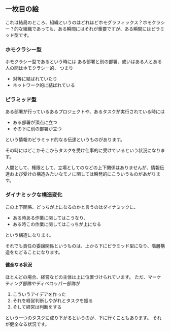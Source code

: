 

一枚目の絵
-----
これは結局のところ、組織というのはどれほどホモグラフィックス？ホモクラシー？的な組織であっても、ある瞬間にはそれが重要ですが、ある瞬間にはピラミッド型です。

### ホモクラシー型
ホモクラシー型であるという時には
ある部署と別の部署、或いはある人とある人の間はホモクラシー的、
つまり
- 対等に結ばれていたり
- ネットワーク的に結ばれている

### ピラミッド型
ある部署が行っているあるプロジェクトや、あるタスクが実行されている時には
- ある部署が頂点に立つ
- その下に別の部署が立つ

という情報のピラミッド的なる伝達というものがあります。

その時にはどこかそこからタスクを受け仕事的に受けているという状況になります。

人間として、権限として、立場としてのなどの上下関係はありませんが、情報伝達および受けの構造みたいなモノに関しては瞬発的にこういうものがあがります。

### ダイナミックな構造変化
この上下関係、どっちが上になるのかと言うのはダイナミックに、
- ある時ある作業に関してはこうなり、
- ある時この作業に関してはこっちが上になる

という構造になります。

それでも責任の委譲関係というものは、上から下にピラミッド型になり、階層構造をたどることになります。

#### 健全なる状況
ほとんどの場合、経営などの主体は上に位置づけられています。
ただ、マーケティング部隊やディベロッパー部隊が

1. こういうアイデアを作った
2. それを経営判断しやがれとタスクを振る
3. そして経営は判断をする

という一つのタスクに成り下がるというのが、下に行くこともあります。
それが健全なる状況です。

